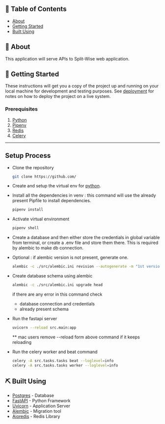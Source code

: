 ## 📝 Table of Contents

- [About](#about)
- [Getting Started](#getting_started)
- [Built Using](#built_using)

## 🧐 About <a name = "about"></a>

This application will serve APIs to Split-Wise web application.

## 🏁 Getting Started <a name = "getting_started"></a>

These instructions will get you a copy of the project up and running on your local machine for development and testing purposes. See [deployment](#deployment) for notes on how to deploy the project on a live system.

### Prerequisites

1. [Python](https://www.python.org/downloads/release/python-390/)
2. [Pipenv](https://pypi.org/project/pipenv/)
3. [Redis](https://redis.io/)
4. [Celery](https://readthedocs.org/projects/celery/)


--------------
## Setup Process

- Clone the repository

    ```bash
    git clone https://github.com/
    ```

- Create and setup the virtual env for [python](https://docs.python.org/3/library/venv.html).
- Install all the dependencies in venv : this command will use the already present Pipfile to install dependencies.
    ```bash
    pipenv install
    ```

- Activate virtual environment

    ```bash
    pipenv shell
    ```

- Create a database and then either store the credentials in global variable from terminal, or create a .env file and store them there. This is required by alembic to make db connection.
- Optional : if alembic version is not present, generate one.
    ```bash
    alembic -c ./src/alembic.ini revision --autogenerate -m "1st version"
    ```
- Create database schema using alembic
    ```bash
    alembic -c ./src/alembic.ini upgrade head
    ```
    if there are any error in this command check
    - database connection and credentials
    - already present schema


- Run the fastapi server
    ```bash
    uvicorn --reload src.main:app
    ```
    ** mac users remove --reload form above command if it keeps reloading


- Run the celery worker and beat command
   ```bash
  celery -A src.tasks.tasks beat --loglevel=info
  celery -A src.tasks.tasks worker --loglevel=info
  ```
  
## ⛏️ Built Using <a name = "built_using"></a>

- [Postgres](https://www.postgresql.org/) - Database
- [FastAPI](https://fastapi.tiangolo.com/) - Python Framework
- [Uvicorn](https://www.uvicorn.org/) - Application Server
- [Alembic](https://alembic.sqlalchemy.org/en/latest/) - Migration tool
- [Aioredis](https://aioredis.readthedocs.io/en/latest/) - Redis Library